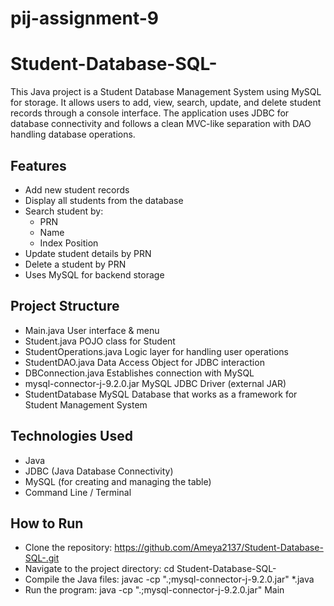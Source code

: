 # pij-assignment-9
# Student-Database-SQL-
This Java project is a Student Database Management System using MySQL for storage. It allows users to add, view, search, update, and delete student records through a console interface. The application uses JDBC for database connectivity and follows a clean MVC-like separation with DAO handling database operations.

## Features
- Add new student records
- Display all students from the database
- Search student by:
  - PRN
  - Name
  - Index Position
- Update student details by PRN
- Delete a student by PRN
- Uses MySQL for backend storage

## Project Structure
- Main.java                   User interface & menu
- Student.java                POJO class for Student
- StudentOperations.java      Logic layer for handling user operations
- StudentDAO.java             Data Access Object for JDBC interaction
- DBConnection.java           Establishes connection with MySQL
- mysql-connector-j-9.2.0.jar MySQL JDBC Driver (external JAR)
- StudentDatabase             MySQL Database that works as a framework for Student Management System

## Technologies Used
- Java
- JDBC (Java Database Connectivity)
- MySQL (for creating and managing the table)
- Command Line / Terminal

## How to Run 
- Clone the repository: https://github.com/Ameya2137/Student-Database-SQL-.git
- Navigate to the project directory: cd Student-Database-SQL-
- Compile the Java files: javac -cp ".;mysql-connector-j-9.2.0.jar" *.java
- Run the program: java -cp ".;mysql-connector-j-9.2.0.jar" Main
